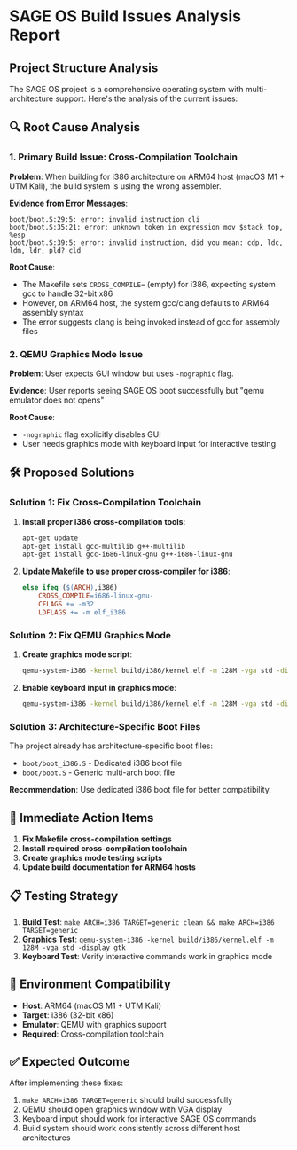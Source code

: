 # SAGE OS Build Issues Analysis Report

## Project Structure Analysis

The SAGE OS project is a comprehensive operating system with multi-architecture support. Here's the analysis of the current issues:

## 🔍 **Root Cause Analysis**

### 1. **Primary Build Issue: Cross-Compilation Toolchain**

**Problem**: When building for i386 architecture on ARM64 host (macOS M1 + UTM Kali), the build system is using the wrong assembler.

**Evidence from Error Messages**:
```
boot/boot.S:29:5: error: invalid instruction cli
boot/boot.S:35:21: error: unknown token in expression mov $stack_top, %esp
boot/boot.S:39:5: error: invalid instruction, did you mean: cdp, ldc, ldm, ldr, pld? cld
```

**Root Cause**: 
- The Makefile sets `CROSS_COMPILE=` (empty) for i386, expecting system gcc to handle 32-bit x86
- However, on ARM64 host, the system gcc/clang defaults to ARM64 assembly syntax
- The error suggests clang is being invoked instead of gcc for assembly files

### 2. **QEMU Graphics Mode Issue**

**Problem**: User expects GUI window but uses `-nographic` flag.

**Evidence**: User reports seeing SAGE OS boot successfully but "qemu emulator does not opens"

**Root Cause**: 
- `-nographic` flag explicitly disables GUI
- User needs graphics mode with keyboard input for interactive testing

## 🛠️ **Proposed Solutions**

### Solution 1: Fix Cross-Compilation Toolchain

1. **Install proper i386 cross-compilation tools**:
   ```bash
   apt-get update
   apt-get install gcc-multilib g++-multilib
   apt-get install gcc-i686-linux-gnu g++-i686-linux-gnu
   ```

2. **Update Makefile to use proper cross-compiler for i386**:
   ```makefile
   else ifeq ($(ARCH),i386)
       CROSS_COMPILE=i686-linux-gnu-
       CFLAGS += -m32
       LDFLAGS += -m elf_i386
   ```

### Solution 2: Fix QEMU Graphics Mode

1. **Create graphics mode script**:
   ```bash
   qemu-system-i386 -kernel build/i386/kernel.elf -m 128M -vga std -display gtk
   ```

2. **Enable keyboard input in graphics mode**:
   ```bash
   qemu-system-i386 -kernel build/i386/kernel.elf -m 128M -vga std -display gtk -device usb-kbd
   ```

### Solution 3: Architecture-Specific Boot Files

The project already has architecture-specific boot files:
- `boot/boot_i386.S` - Dedicated i386 boot file
- `boot/boot.S` - Generic multi-arch boot file

**Recommendation**: Use dedicated i386 boot file for better compatibility.

## 🎯 **Immediate Action Items**

1. **Fix Makefile cross-compilation settings**
2. **Install required cross-compilation toolchain**
3. **Create graphics mode testing scripts**
4. **Update build documentation for ARM64 hosts**

## 📋 **Testing Strategy**

1. **Build Test**: `make ARCH=i386 TARGET=generic clean && make ARCH=i386 TARGET=generic`
2. **Graphics Test**: `qemu-system-i386 -kernel build/i386/kernel.elf -m 128M -vga std -display gtk`
3. **Keyboard Test**: Verify interactive commands work in graphics mode

## 🔧 **Environment Compatibility**

- **Host**: ARM64 (macOS M1 + UTM Kali)
- **Target**: i386 (32-bit x86)
- **Emulator**: QEMU with graphics support
- **Required**: Cross-compilation toolchain

## ✅ **Expected Outcome**

After implementing these fixes:
1. `make ARCH=i386 TARGET=generic` should build successfully
2. QEMU should open graphics window with VGA display
3. Keyboard input should work for interactive SAGE OS commands
4. Build system should work consistently across different host architectures